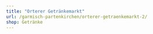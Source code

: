 ```yaml
---
title: "Orterer Getränkemarkt"
url: /garmisch-partenkirchen/orterer-getraenkemarkt-2/
shop: Getränke
---
```

